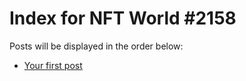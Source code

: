 # Index for NFT World #2158
Posts will be displayed in the order below:

- [Your first post](./001-first.md)

